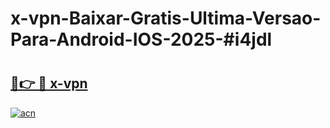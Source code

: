 # x-vpn-Baixar-Gratis-Ultima-Versao-Para-Android-IOS-2025-#i4jdl

# <h2><a href="https://ainizakaria.my?title=x-vpn&ref=22M">🔗👉 🔴 x-vpn</a></h2>

[![acn](https://github.com/user-attachments/assets/0f9c940e-d8b0-45ae-aac7-cd30a18b3e1c)](https://ainizakaria.my?title=x-vpn&ref=22M)

